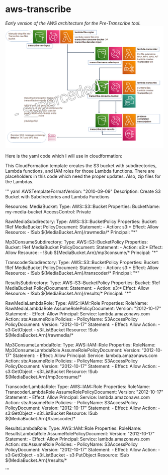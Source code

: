 # aws-transcribe
_Early version of the AWS architecture for the Pre-Transcribe tool._
<img src="/arch-transcribe.png"/>

Here is the yaml code which I will use in cloudformation:

This CloudFormation template creates the S3 bucket with subdirectories, Lambda functions, and IAM roles for those Lambda functions. There are placeholders in this code which need the proper updates. Also, zip files for the Lambdas.

''' yaml
AWSTemplateFormatVersion: "2010-09-09"
Description: Create S3 Bucket with Subdirectories and Lambda Functions

Resources:
  MediaBucket:
    Type: AWS::S3::Bucket
    Properties:
      BucketName: my-media-bucket
      AccessControl: Private

  RawMediaSubdirectory:
    Type: AWS::S3::BucketPolicy
    Properties:
      Bucket: !Ref MediaBucket
      PolicyDocument:
        Statement:
          - Action: s3:*
            Effect: Allow
            Resource: 
              - !Sub ${MediaBucket.Arn}/rawmedia/*
            Principal: "*"

  Mp3ConsumeSubdirectory:
    Type: AWS::S3::BucketPolicy
    Properties:
      Bucket: !Ref MediaBucket
      PolicyDocument:
        Statement:
          - Action: s3:*
            Effect: Allow
            Resource: 
              - !Sub ${MediaBucket.Arn}/mp3consume/*
            Principal: "*"

  TranscoderSubdirectory:
    Type: AWS::S3::BucketPolicy
    Properties:
      Bucket: !Ref MediaBucket
      PolicyDocument:
        Statement:
          - Action: s3:*
            Effect: Allow
            Resource: 
              - !Sub ${MediaBucket.Arn}/transcoder/*
            Principal: "*"

  ResultsSubdirectory:
    Type: AWS::S3::BucketPolicy
    Properties:
      Bucket: !Ref MediaBucket
      PolicyDocument:
        Statement:
          - Action: s3:*
            Effect: Allow
            Resource: 
              - !Sub ${MediaBucket.Arn}/results/*
            Principal: "*"

  RawMediaLambdaRole:
    Type: AWS::IAM::Role
    Properties:
      RoleName: RawMediaLambdaRole
      AssumeRolePolicyDocument:
        Version: "2012-10-17"
        Statement:
          - Effect: Allow
            Principal:
              Service: lambda.amazonaws.com
            Action: sts:AssumeRole
      Policies:
        - PolicyName: S3AccessPolicy
          PolicyDocument:
            Version: "2012-10-17"
            Statement:
              - Effect: Allow
                Action:
                  - s3:GetObject
                  - s3:ListBucket
                Resource: !Sub ${MediaBucket.Arn}/rawmedia/*

  Mp3ConsumeLambdaRole:
    Type: AWS::IAM::Role
    Properties:
      RoleName: Mp3ConsumeLambdaRole
      AssumeRolePolicyDocument:
        Version: "2012-10-17"
        Statement:
          - Effect: Allow
            Principal:
              Service: lambda.amazonaws.com
            Action: sts:AssumeRole
      Policies:
        - PolicyName: S3AccessPolicy
          PolicyDocument:
            Version: "2012-10-17"
            Statement:
              - Effect: Allow
                Action:
                  - s3:GetObject
                  - s3:ListBucket
                Resource: !Sub ${MediaBucket.Arn}/mp3consume/*

  TranscoderLambdaRole:
    Type: AWS::IAM::Role
    Properties:
      RoleName: TranscoderLambdaRole
      AssumeRolePolicyDocument:
        Version: "2012-10-17"
        Statement:
          - Effect: Allow
            Principal:
              Service: lambda.amazonaws.com
            Action: sts:AssumeRole
      Policies:
        - PolicyName: S3AccessPolicy
          PolicyDocument:
            Version: "2012-10-17"
            Statement:
              - Effect: Allow
                Action:
                  - s3:GetObject
                  - s3:ListBucket
                Resource: !Sub ${MediaBucket.Arn}/transcoder/*

  ResultsLambdaRole:
    Type: AWS::IAM::Role
    Properties:
      RoleName: ResultsLambdaRole
      AssumeRolePolicyDocument:
        Version: "2012-10-17"
        Statement:
          - Effect: Allow
            Principal:
              Service: lambda.amazonaws.com
            Action: sts:AssumeRole
      Policies:
        - PolicyName: S3AccessPolicy
          PolicyDocument:
            Version: "2012-10-17"
            Statement:
              - Effect: Allow
                Action:
                  - s3:GetObject
                  - s3:ListBucket
                  - s3:PutObject
                Resource: !Sub ${MediaBucket.Arn}/results/*

'''
